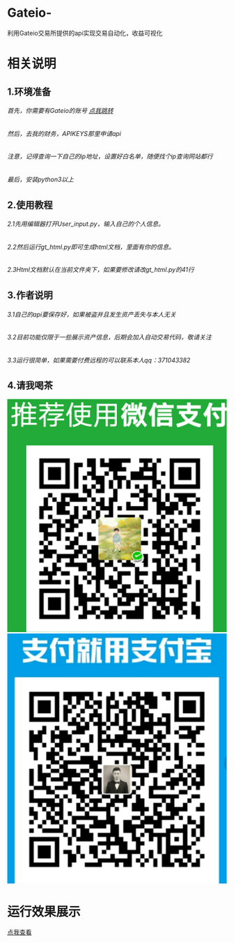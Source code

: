 # Gateio-
利用Gateio交易所提供的api实现交易自动化，收益可视化
# 相关说明
## 1.环境准备
###### 首先，你需要有Gateio的账号 [点我跳转](https://www.gateio.co/)
###### 然后，去我的财务，APIKEYS那里申请api
###### 注意，记得查询一下自己的ip地址，设置好白名单，随便找个ip查询网站都行
###### 最后，安装python3以上

## 2.使用教程
###### 2.1先用编辑器打开User_input.py，输入自己的个人信息。
###### 2.2然后运行gt_html.py即可生成html文档，里面有你的信息。
###### 2.3Html文档默认在当前文件夹下，如果要修改请改gt_html.py的41行

## 3.作者说明
###### 3.1自己的api要保存好，如果被盗并且发生资产丢失与本人无关
###### 3.2目前功能仅限于一些展示资产信息，后期会加入自动交易代码，敬请关注
###### 3.3运行很简单，如果需要付费远程的可以联系本人qq：371043382

## 4.请我喝茶
![](https://github.com/Tlntin/Gateio-/blob/master/weixin.png)
![](https://github.com/Tlntin/Gateio-/blob/master/zfb.png)  


# 运行效果展示
[点我查看](https://www.ztjs.top/gate/)
